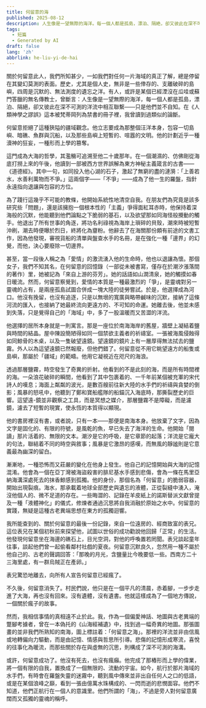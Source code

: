 ```yaml
---
title: 何留意的海
published: 2025-08-12
description: 人生像是一望無際的海洋。每一個人都是孤島，漂泊、隔絶，卻又彼此在深不可測的洋流中相互聯繫——隻是他們並不自知。何留意不是一座島嶼，他拒絶了這種狹隘的疆域觀唸。他立誌要成爲那整個汪洋本身，包容一切島嶼、暗礁、鯨群與沉船的浩瀚。
tags:
  - 短篇
  - Generated by AI
draft: false
lang: 'zh'
abbrlink: he-liu-yi-de-hai
---
```


關於何留意此人，我們所知甚少，一如我們對任何一片海域的真正了解，總是停留在其變幻莫測的表面。歷史，尤其是個人史，無非是一些倖存的、支離破碎的島嶼，四周是沉默的、無法測度的遺忘之洋。有人，或許是某個已經湮沒在瓜哇或蘇門答臘的無名傳教士，曾斷言：人生像是一望無際的海洋，每一個人都是孤島，漂泊、隔絕，卻又彼此在深不可測的洋流中相互聯繫——只是他們並不自知。在《人類神學之謬誤》這本被梵蒂岡列為禁書的冊子裡，我曾讀到過類似的論斷。

何留意拒絕了這種狹隘的疆域觀念。他立志要成為那整個汪洋本身，包容一切島嶼、暗礁、魚群與沉船，以及那些島嶼上短暫的、喧囂的文明。他的計劃近乎一種瀆神的狂妄，一種形而上學的篡奪。

這門成為大海的哲學，其濫觴可追溯至他二十歲那年。在一個潮濕的、仿佛剛從海底打撈上來的午後，他讀到一部被西方世界誤解為東方神秘主義箴言的古書——《道德經》。其中一句，如同投入他心湖的石子，激起了無窮的盡的漣漪：「上善若水，水善利萬物而不爭。」這兩個字——「不爭」——成為了他一生的羅盤，指針永遠指向退讓與包容的方位。

為了踐行這幾乎不可能的教條，他開始系統性地清空自我。在朋友們為究竟是該多研究些「問題」，還是該擁抱一個根本性的「主義」爭得面紅耳赤時，他保持着深海般的沉默，他能聽到他們論點之下脆弱的基石，以及欲望那如同海怪般攪動的觸手。他退出了所有世事的角逐，將功名利祿視為海岸上瑣碎的貝殼，潮來時被短暫沖刷，潮去時便曝於烈日，終將化為齏粉。他辭去了在海關那份頗有前途的文書工作，因為他發現，審視貨船的清單與盤查水手的名冊，是在強化一種「邊界」的幻覺，而他，決心要廢除一切邊界。

甚至，當一段後人稱之為「愛情」的激流湧入他的生命時，他也以退讓為懷。那個女子，我們不知其名，在何留意的回憶錄（一部從未被書寫，僅存在於潮汐漲落間的著作）里，她被記為「來自上游的芬芳」。她的話語如山澗清泉，她的觸摸如春日暖流。然而，何留意察覺到，愛情的本質是一種最激烈的「爭」，是靈魂對另一靈魂的占有，是兩座孤島試圖合併成一塊大陸的徒勞嘗試。於是，他選擇成為河口。他沒有挽留，也沒有追逐，只是以無垠的寬廣與略帶鹹味的沉默，接納了這條河流的匯入，也接納了她最終流向更遠方的、不可知的命運。她離去後，他並未感到失落，只是覺得自己的「海域」中，多了一股溫暖而又苦澀的洋流。

他選擇的居所本身就是一則寓言。那是一座位於南海海岸的舊屋，牆壁上凝結着鹽與時間的結晶。屋中陳設簡陋得如同一個禁欲主義者的祈禱室。一張被海風侵蝕得如同鯨骨的木桌，以及一隻破望遠鏡。望遠鏡的鏡片上有一層厚得無法拭去的鹽霧。外人以為這望遠鏡已然報廢，但他們錯了。何留意從不用它眺望遠方的船隻或島嶼，那屬於「疆域」的範疇。他用它凝視近在咫尺的海浪。

透過那層鹽霧，時空發生了奇異的折射。他看到的不是此刻的海，而是所有時間裡的海。一朵浪花破碎的瞬間，他看到了其中包裹着的、一千年前某個被充軍的宋代詩人的嘆息；海面上粼粼的波光，是數百艘前往新大陸的水手們的祈禱與貪婪的倒影；風暴的怒吼中，他聽到了鄭和寶船艦隊的船錨沉入海底時，那撕裂歷史的巨響。這望遠-鏡並非觀察之工具，而是冥想之媒介，那層鹽霧不是障礙，而是濾鏡，濾去了短暫的現實，使永恆的本質得以顯現。

他的書房裡沒有書，或者說，只有一本——那便是南海本身。他放棄了文字，因為文字是固化的、有限的符號，是風乾的魚，早已失去了海洋的生命。他開始「閱讀」那片活着的、無限的文本。潮汐是它的呼吸，是它章節的起落；洋流是它龐大的句法，聯結着不同的時空與敘事；風暴是它激昂的感嘆，而無風的靜謐則是它意義最為幽深的留白。

漸漸地，一種恐怖而又莊嚴的變化在他身上發生。他自己的記憶開始與大海的記憶混淆。他會為一個在亞丁灣被海盜殺害的腓尼基水手感到悲傷，會為一條在馬里亞納海溝深處死去的抹香鯨感到孤獨。他的身份，那個名為「何留意」的脆弱容器，開始出現裂痕。海水，那承載着地球全部歷史與遺忘的液體，正從裂縫中湧入，淹沒他個人的、微不足道的存在。一些晦澀的、記錄在羊皮紙上的諾斯替派文獻曾提及一種「液體神化」的儀式，修煉者通過沉思將自我消融於原始之水中。何留意的實踐，無疑是這種古老異端思想在東方的孤獨迴響。

我所能查到的、關於何留意的最後一份記錄，來自一位遠房的、經商致富的表兄。這位表兄在某個初秋前來探望他，試圖以世俗的成功勸說他回歸「正常」的生活。他發現何留意坐在海邊的礁石上，目光空洞，對他的呼喚置若罔聞。表兄談起童年往事，談起他們曾一起偷看鄰村社戲的夏夜。何留意沉默良久，忽然用一種不屬於他自己的、古老的聲調回答：「那晚的月光，含鹽量比今晚要低一些。西南方二十三海里處，有一群烏賊正在產卵。」

表兄驚恐地離去，向所有人宣告何留意已經瘋了。

不久後，何留意消失了。村民們說，他只是在一個平凡的清晨，赤着腳，一步步走進了大海，再也沒有回來。沒有遺體，沒有遺書。他就這樣成為了一個地方傳說，一個關於瘋子的故事。

然而，我相信事情的真相遠不止於此。我，作為一個偏愛神話、地圖與古老異端的蹩腳考據者，曾在一本偽托的《山海經補遺》中，找到過一幅奇異的地圖。那張圖畫的並非我們所熟知的南海，圖上標註着：「何留意之海」。那裡的洋流並非由信風或地轉偏向力驅動，而是由記憶、情感與哲思所引導。悲傷的記憶形成寒流，喜悅的往事化為暖流，而那些關於存在與虛無的沉思，則構成了深不可測的海溝。

或許，何留意成功了。他沒有死去，也沒有瘋癲。他完成了那樁形而上學的偉業，將一個有限的自我，置換成了一個無限的、流動的宇宙。如今，航行於那片海域的水手們，有時會在羅盤失靈的迷霧中，聽到風中傳來並非出自任何人之口的低語，或是在某個浪峰之巔，看到一張由億萬水珠構成的、一閃而逝的悲憫面容。他們不知道，他們正航行在一個人的意識里。他們所謂的「海」，不過是旁人對何留意廣闊而又孤獨的靈魂的稱呼。
